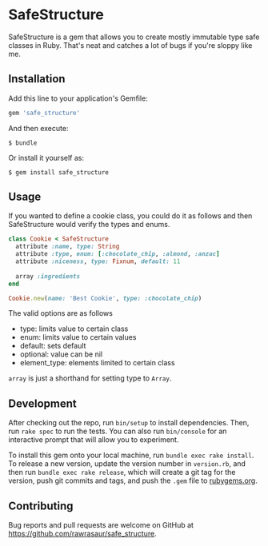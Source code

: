 # SafeStructure #

SafeStructure is a gem that allows you to create mostly immutable type safe classes in Ruby. That's neat and catches a lot of bugs if you're sloppy like me.

## Installation

Add this line to your application's Gemfile:

```ruby
gem 'safe_structure'
```

And then execute:

    $ bundle

Or install it yourself as:

    $ gem install safe_structure

## Usage

If you wanted to define a cookie class, you could do it as follows and then SafeStructure would verify the types and enums.

```ruby
class Cookie < SafeStructure
  attribute :name, type: String
  attribute :type, enum: [:chocolate_chip, :almond, :anzac]
  attribute :niceness, type: Fixnum, default: 11
  
  array :ingredients
end

Cookie.new(name: 'Best Cookie', type: :chocolate_chip)
```

The valid options are as follows

 - type: limits value to certain class
 - enum: limits value to certain values
 - default: sets default
 - optional: value can be nil
 - element_type: elements limited to certain class


`array` is just a shorthand for setting type to `Array`.

## Development

After checking out the repo, run `bin/setup` to install dependencies. Then, run `rake spec` to run the tests. You can also run `bin/console` for an interactive prompt that will allow you to experiment.

To install this gem onto your local machine, run `bundle exec rake install`. To release a new version, update the version number in `version.rb`, and then run `bundle exec rake release`, which will create a git tag for the version, push git commits and tags, and push the `.gem` file to [rubygems.org](https://rubygems.org).

## Contributing

Bug reports and pull requests are welcome on GitHub at https://github.com/rawrasaur/safe_structure.

